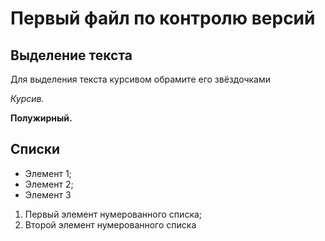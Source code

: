 # Первый файл по контролю версий

## Выделение  текста
Для выделения текста курсивом обрамите его звёздочками 

*Курсив.*

**Полужирный.**

## Списки

* Элемент 1;
* Элемент 2;
* Элемент 3

1. Первый элемент нумерованного списка;
2. Второй элемент нумерованного списка
